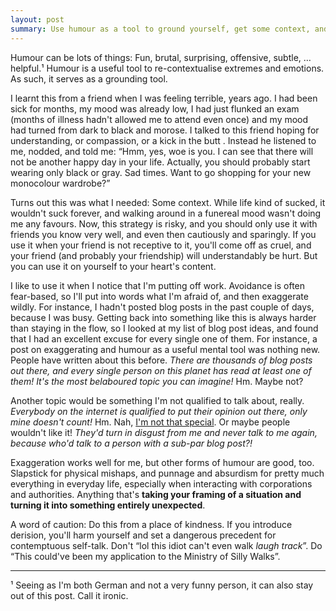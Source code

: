 ```yaml
---
layout: post
summary: Use humour as a tool to ground yourself, get some context, and stop moping about (even when your moping is very serious and justified).
---
```


Humour can be lots of things: Fun, brutal, surprising, offensive, subtle, … helpful.¹ Humour is a useful tool to
re-contextualise extremes and emotions. As such, it serves as a grounding tool.

I learnt this from a friend when I was feeling terrible, years ago. I had been sick for months, my mood was already low,
I had just flunked an exam (months of illness hadn't allowed me to attend even once) and my mood had turned from dark to
black and morose. I talked to this friend hoping for understanding, or compassion, or a kick in the butt . Instead
he listened to me, nodded, and told me: “Hmm, yes, woe is you. I can see that there will not be another happy day in
your life. Actually, you should probably start wearing only black or gray. Sad times. Want to go shopping for your new
monocolour wardrobe?”

Turns out this was what I needed: Some context. While life kind of sucked, it wouldn't suck forever, and walking around
in a funereal mood wasn't doing me any favours. Now, this strategy is risky, and you should only use it with friends you
know very well, and even then cautiously and sparingly. If you use it when your friend is not receptive to it, you'll
come off as cruel, and your friend (and probably your friendship) will understandably be hurt. But you can use it on
yourself to your heart's content.

I like to use it when I notice that I'm putting off work. Avoidance is often fear-based, so I'll put into words what I'm
afraid of, and then exaggerate wildly. For instance, I hadn't posted blog posts in the past couple of days, because I
was busy. Getting back into something like this is always harder than staying in the flow, so I looked at my list of
blog post ideas, and found that I had an excellent excuse for every single one of them. For instance, a post on
exaggerating and humour as a useful mental tool was nothing new. People have written about this before.  *There are
thousands of blog posts out there, and every single person on this planet has read at least one of them! It's the most
belaboured topic you can imagine!* Hm. Maybe not?

Another topic would be something I'm not qualified to talk about, really. *Everybody on the internet is
qualified to put their opinion out there, only mine doesn't count!* Hm. Nah, [I'm not that
special](https://ramble.rixx.de/2020/03/12/compare-yourself.html). Or maybe people wouldn't like it! *They'd turn in
disgust from me and never talk to me again, because who'd talk to a person with a sub-par blog post?!*

Exaggeration works well for me, but other forms of humour are good, too. Slapstick for physical mishaps, and punnage and
absurdism for pretty much everything in everyday life, especially when interacting with corporations and authorities.
Anything that's **taking your framing of a situation and turning it into something entirely unexpected**.

A word of caution: Do this from a place of kindness. If you introduce derision, you'll harm yourself and set a dangerous
precedent for contemptuous self-talk. Don't “lol this idiot can't even walk *laugh track*”. Do “This could've been my
application to the Ministry of Silly Walks”.

----
¹ Seeing as I'm both German and not a very funny person, it can also stay out of this post. Call it ironic.
